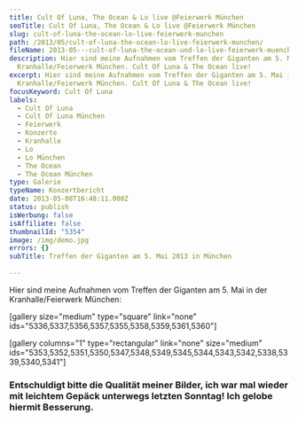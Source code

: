 ```yaml
---
title: Cult Of Luna, The Ocean & Lo live @Feierwerk München
seoTitle: Cult Of Luna, The Ocean & Lo live @Feierwerk München
slug: cult-of-luna-the-ocean-lo-live-feierwerk-munchen
path: /2013/05/cult-of-luna-the-ocean-lo-live-feierwerk-munchen/
fileName: 2013-05---cult-of-luna-the-ocean-und-lo-live-feierwerk-muenchen.md
description: Hier sind meine Aufnahmen vom Treffen der Giganten am 5. Mai in der
  Kranhalle/Feierwerk München. Cult Of Luna & The Ocean live!
excerpt: Hier sind meine Aufnahmen vom Treffen der Giganten am 5. Mai in der
  Kranhalle/Feierwerk München. Cult Of Luna & The Ocean live!
focusKeyword: Cult Of Luna
labels:
  - Cult Of Luna
  - Cult Of Luna München
  - Feierwerk
  - Konzerte
  - Kranhalle
  - Lo
  - Lo München
  - The Ocean
  - The Ocean München
type: Galerie
typeName: Konzertbericht
date: 2013-05-08T16:48:11.000Z
status: publish
isWerbung: false
isAffiliate: false
thumbnailId: "5354"
image: /img/demo.jpg
errors: {}
subTitle: Treffen der Giganten am 5. Mai 2013 in München
  
---
```


Hier sind meine Aufnahmen vom Treffen der Giganten am 5. Mai in der
Kranhalle/Feierwerk München:

[gallery size="medium" type="square" link="none"
ids="5336,5337,5356,5357,5355,5358,5359,5361,5360"]

[gallery columns="1" type="rectangular" link="none" size="medium"
ids="5353,5352,5351,5350,5347,5348,5349,5345,5344,5343,5342,5338,5339,5340,5341"]

### Entschuldigt bitte die Qualität meiner Bilder, ich war mal wieder mit leichtem Gepäck unterwegs letzten Sonntag! Ich gelobe hiermit Besserung.

  